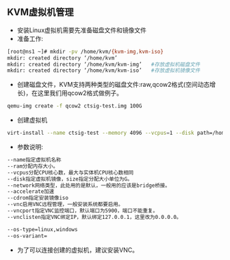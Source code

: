 ## KVM虚拟机管理
- 安装Linux虚拟机需要先准备磁盘文件和镜像文件
- 准备工作:
``` bash
[root@ns1 ~]# mkdir -pv /home/kvm/{kvm-img,kvm-iso}
mkdir: created directory ‘/home/kvm’
mkdir: created directory ‘/home/kvm/kvm-img’   #存放虚拟机磁盘文件
mkdir: created directory ‘/home/kvm/kvm-iso’   #存放虚拟机镜像文件
```
- 创建磁盘文件，KVM支持两种类型的磁盘文件:raw,qcow2格式(空间动态增长)，在这里我们用qcow2格式做例子。
``` bash
qemu-img create -f qcow2 ctsig-test.img 100G
```
- 创建虚拟机
``` bash
virt-install --name ctsig-test --memory 4096 --vcpus=1 --disk path=/home/kvm/kvm-img/ctsig-svn.img,format=qcow2,size=150,bus=virtio --accelerate --cdrom /home/kvm/kvm-iso/CentOS-7-x86_64-DVD-1708.iso --vnc --vncport=5954 --vnclisten=0.0.0.0 --network bridge=br0,model=virtio --noautoconsole 
```
- 参数说明:
``` bash
--name指定虚拟机名称
--ram分配内存大小。
--vcpus分配CPU核心数，最大与实体机CPU核心数相同
--disk指定虚拟机镜像，size指定分配大小单位为G。
--network网络类型，此处用的是默认，一般用的应该是bridge桥接。
--accelerate加速
--cdrom指定安装镜像iso
--vnc启用VNC远程管理，一般安装系统都要启用。
--vncport指定VNC监控端口，默认端口为5900，端口不能重复。
--vnclisten指定VNC绑定IP，默认绑定127.0.0.1，这里改为0.0.0.0。

--os-type=linux,windows
--os-variant=
```
- 为了可以连接创建的虚拟机，建议安装VNC。
